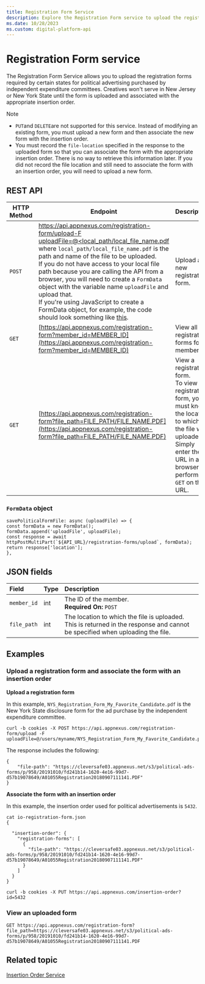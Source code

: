 ```yaml
---
title: Registration Form Service
description: Explore the Registration Form service to upload the registration forms required by certain states for political advertising purchased by independent expenditure committees.
ms.date: 10/28/2023
ms.custom: digital-platform-api
---
```


# Registration Form service

The Registration Form Service allows you to upload the registration forms required by certain states for political advertising purchased by independent expenditure committees. Creatives won't serve in New Jersey or New York State until the form is uploaded and associated with the appropriate insertion order.

> [!NOTE]
>
> - `PUT`and `DELETE`are not supported for this service. Instead of modifying an existing form, you must upload a new form and then associate the new form with the insertion order.
> - You must record the `file-location` specified in the response to the uploaded form so that you can associate the form with the appropriate insertion order. There is no way to retrieve this information later. If you did not record the file location and still need to associate the form with an insertion order, you will need to upload a new form.

## REST API

| HTTP Method | Endpoint | Description |
|---|---|---|
| `POST` | [https://api.appnexus.com/registration-form/upload-F uploadFile=@<local_path/local_file_name.pdf](https://api.appnexus.com/registration-form/upload)<br>where `local_path/local_file_name.pdf` is the path and name of the file to be uploaded.<br>If you do not have access to your local file path because you are calling the API from a browser, you will need to create a `FormData` object with the variable name `uploadFile` and upload that.<br>If you're using JavaScript to create a FormData object, for example, the code should look something like [this](#formdata-object). | Upload a new registration form. |
| `GET` | [https://api.appnexus.com/registration-form?member_id=MEMBER_ID](https://api.appnexus.com/registration-form?member_id=MEMBER_ID) | View all registration forms for a member. |
| `GET` | [https://api.appnexus.com/registration-form?file_path=FILE_PATH/FILE_NAME.PDF](https://api.appnexus.com/registration-form?file_path=FILE_PATH/FILE_NAME.PDF) | View a registration form.<br>To view a registration form, you must know the location to which the file was uploaded. Simply enter the URL in a browser or perform a `GET` on the URL. |

### `FormData` object

```
savePoliticalFormFile: async (uploadFile) => {
const formData = new FormData();
formData.append('uploadFile', uploadFile);
const response = await
httpPostMultiPart(`${API_URL}/registration-forms/upload`, formData);
return response['location'];
},
```

## JSON fields

| Field | Type | Description |
|:---|:---|:---|
| `member_id` | int | The ID of the member.<br>**Required On:** `POST` |
| `file_path` | int | The location to which the file is uploaded. This is returned in the response and cannot be specified when uploading the file. |

## Examples

### Upload a registration form and associate the form with an insertion order

**Upload a registration form**

In this example, `NYS_Registration_Form_My_Favorite_Candidate.pdf` is the New York State disclosure form for the ad purchase by the independent expenditure committee.

```
curl -b cookies -X POST https://api.appnexus.com/registration-form/upload -F uploadFile=@/users/myname/NYS_Registration_Form_My_Favorite_Candidate.pdf>
```

The response includes the following:

```
{
    "file-path": "https://cleversafe03.appnexus.net/s3/political-ads-forms/p/958/20191010/fd241b14-1620-4e16-99d7-d57b19078649/A01055Registration20180907111141.PDF"
}
```

**Associate the form with an insertion order**

In this example, the insertion order used for political advertisements is `5432`.

```
cat io-registration-form.json
{
 
  "insertion-order": {
    "registration-forms": [
      {
        "file-path": "https://cleversafe03.appnexus.net/s3/political-ads-forms/p/958/20191010/fd241b14-1620-4e16-99d7-d57b19078649/A01055Registration20180907111141.PDF"
      }
    ]
  }
}
 
curl -b cookies -X PUT https://api.appnexus.com/insertion-order?id=5432 
```

### View an uploaded form

```
GET https://api.appnexus.com/registration-form?file_path=https://cleversafe03.appnexus.net/s3/political-ads-
forms/p/958/20191010/fd241b14-1620-4e16-99d7-d57b19078649/A01055Registration20180907111141.PDF
```

## Related topic

[Insertion Order Service](insertion-order-service.md)
